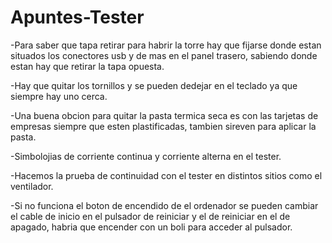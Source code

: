 # Apuntes-Tester

-Para saber que tapa retirar para habrir la torre hay que fijarse donde estan situados los conectores usb y de mas en el panel trasero, sabiendo donde estan hay que retirar  la tapa opuesta.

-Hay que quitar los tornillos y se pueden dedejar en el teclado ya que siempre hay uno cerca.

-Una buena obcion para quitar la pasta termica seca es con las tarjetas de empresas siempre que esten plastificadas, tambien sireven para aplicar la pasta.

-Simbolojias  de corriente continua y corriente alterna en el tester.

-Hacemos la prueba de continuidad con el tester en distintos sitios como el ventilador.

-Si no funciona el boton de encendido de el ordenador se pueden cambiar el cable de inicio en el pulsador de  reiniciar y el de reiniciar en el de apagado, habria que encender con un boli para acceder al pulsador.
